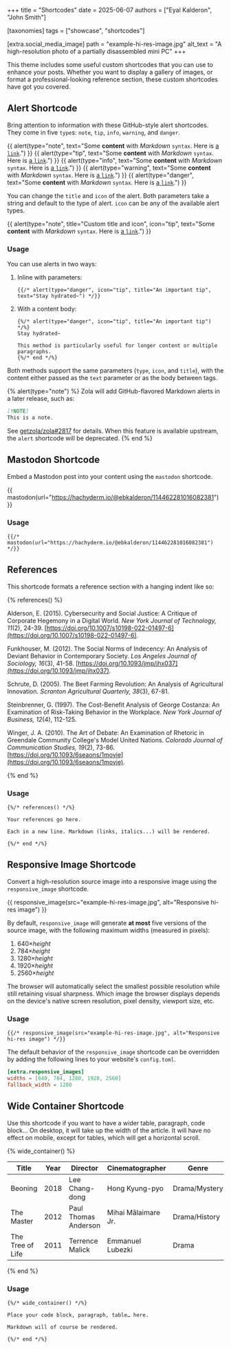 +++
title = "Shortcodes"
date = 2025-06-07
authors = ["Eyal Kalderon", "John Smith"]

[taxonomies]
tags = ["showcase", "shortcodes"]

[extra.social_media_image]
path = "example-hi-res-image.jpg"
alt_text = "A high-resolution photo of a partially disassembled mini PC"
+++

This theme includes some useful custom shortcodes that you can use to enhance
your posts. Whether you want to display a gallery of images, or format a
professional-looking reference section, these custom shortcodes have got you
covered.

<!-- more -->

## Alert Shortcode

Bring attention to information with these GitHub-style alert shortcodes. They
come in five `type`s: `note`, `tip`, `info`, `warning`, and `danger`.

{{ alert(type="note", text="Some **content** with _Markdown_ `syntax`. Here is [a `link`](#alert-shortcode).") }}
{{ alert(type="tip", text="Some **content** with _Markdown_ `syntax`. Here is [a `link`](#alert-shortcode).") }}
{{ alert(type="info", text="Some **content** with _Markdown_ `syntax`. Here is [a `link`](#alert-shortcode).") }}
{{ alert(type="warning", text="Some **content** with _Markdown_ `syntax`. Here is [a `link`](#alert-shortcode).") }}
{{ alert(type="danger", text="Some **content** with _Markdown_ `syntax`. Here is [a `link`](#alert-shortcode).") }}

You can change the `title` and `icon` of the alert. Both parameters take a
string and default to the type of alert. `icon` can be any of the available
alert types.

{{ alert(type="note", title="Custom title and icon", icon="tip", text="Some **content** with _Markdown_ `syntax`. Here is [a `link`](#alert-shortcode).") }}

### Usage

You can use alerts in two ways:

1. Inline with parameters:

   ```jinja
   {{/* alert(type="danger", icon="tip", title="An important tip", text="Stay hydrated~") */}}
   ```

2. With a content body:

   ```jinja
   {%/* alert(type="danger", icon="tip", title="An important tip") */%}
   Stay hydrated~

   This method is particularly useful for longer content or multiple paragraphs.
   {%/* end */%}
   ```

Both methods support the same parameters (`type`, `icon`, and `title`), with the
content either passed as the `text` parameter or as the body between tags.

{% alert(type="note") %}
Zola will add GitHub-flavored Markdown alerts in a later release, such as:

```markdown
[!NOTE]
This is a note.
```

See [getzola/zola#2817](https://github.com/getzola/zola/issues/2817) for
details. When this feature is available upstream, the `alert` shortcode will be
deprecated. {% end %}

## Mastodon Shortcode

Embed a Mastodon post into your content using the `mastodon` shortcode.

{{ mastodon(url="https://hachyderm.io/@ebkalderon/114462281016082381") }}

### Usage

```jinja
{{/* mastodon(url="https://hachyderm.io/@ebkalderon/114462281016082381") */}}
```

## References

This shortcode formats a reference section with a hanging indent like so:

{% references() %}

Alderson, E. (2015). Cybersecurity and Social Justice: A Critique of Corporate
Hegemony in a Digital World. *New York Journal of Technology, 11*(2), 24-39.
[https://doi.org/10.1007/s10198-022-01497-6](https://doi.org/10.1007/s10198-022-01497-6).

Funkhouser, M. (2012). The Social Norms of Indecency: An Analysis of Deviant
Behavior in Contemporary Society. *Los Angeles Journal of Sociology, 16*(3),
41-58. [https://doi.org/10.1093/jmp/jhx037](https://doi.org/10.1093/jmp/jhx037).

Schrute, D. (2005). The Beet Farming Revolution: An Analysis of Agricultural
Innovation. *Scranton Agricultural Quarterly, 38*(3), 67-81.

Steinbrenner, G. (1997). The Cost-Benefit Analysis of George Costanza: An
Examination of Risk-Taking Behavior in the Workplace. *New York Journal of
Business, 12*(4), 112-125.

Winger, J. A. (2010). The Art of Debate: An Examination of Rhetoric in Greendale
Community College's Model United Nations. *Colorado Journal of Communication
Studies, 19*(2), 73-86.
[https://doi.org/10.1093/6seaons/1movie](https://doi.org/10.1093/6seaons/1movie).

{% end %}

### Usage

```jinja
{%/* references() */%}

Your references go here.

Each in a new line. Markdown (links, italics...) will be rendered.

{%/* end */%}
```

## Responsive Image Shortcode

Convert a high-resolution source image into a responsive image using the
`responsive_image` shortcode.

{{ responsive_image(src="example-hi-res-image.jpg", alt="Responsive hi-res image") }}

By default, `responsive_image` will generate **at most** five versions of the
source image, with the following maximum widths (measured in pixels):

1. 640×_height_
2. 784×_height_
2. 1280×_height_
3. 1920×_height_
4. 2560×_height_

The browser will automatically select the smallest possible resolution while
still retaining visual sharpness. Which image the browser displays depends on
the device's native screen resolution, pixel density, viewport size, etc.

### Usage

```jinja
{{/* responsive_image(src="example-hi-res-image.jpg", alt="Responsive hi-res image") */}}
```

The default behavior of the `responsive_image` shortcode can be overridden by
adding the following lines to your website's `config.toml`.

```toml
[extra.responsive_images]
widths = [640, 784, 1280, 1920, 2560]
fallback_width = 1280
```

## Wide Container Shortcode

Use this shortcode if you want to have a wider table, paragraph, code block...
On desktop, it will take up the width of the article. It will have no effect on
mobile, except for tables, which will get a horizontal scroll.

{% wide_container() %}

| Title             |  Year | Director             | Cinematographer       | Genre         | IMDb  | Duration     |
|-------------------|-------|----------------------|-----------------------|---------------|-------|--------------|
| Beoning           | 2018  | Lee Chang-dong       | Hong Kyung-pyo        | Drama/Mystery | 7.5   | 148 min      |
| The Master        | 2012  | Paul Thomas Anderson | Mihai Mălaimare Jr.   | Drama/History | 7.1   | 137 min      |
| The Tree of Life  | 2011  | Terrence Malick      | Emmanuel Lubezki      | Drama         | 6.8   | 139 min      |

{% end %}

### Usage

```jinja
{%/* wide_container() */%}

Place your code block, paragraph, table… here.

Markdown will of course be rendered.

{%/* end */%}
```
